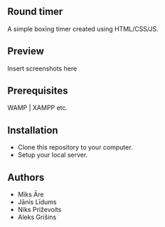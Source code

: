 ## Round timer
A simple boxing timer created using HTML/CSS/JS.

## Preview
Insert screenshots here

## Prerequisites
WAMP | XAMPP etc.

## Installation
- Clone this repository to your computer.
- Setup your local server.

## Authors
- Miks Āre
- Jānis Līdums
- Niks Priževoits
- Aleks Grišins
